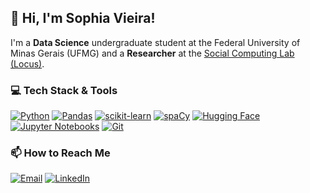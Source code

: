 ## 👋 Hi, I'm Sophia Vieira!

I'm a **Data Science** undergraduate student at the Federal University of Minas Gerais (UFMG) and a **Researcher** at the [Social Computing Lab (Locus)](http://locus.dcc.ufmg.br/). 

### 💻 Tech Stack & Tools
<p>
  <a href="#"><img alt="Python" src="https://img.shields.io/badge/Python-3776AB?style=for-the-badge&logo=python&logoColor=white"></a>
  <a href="#"><img alt="Pandas" src="https://img.shields.io/badge/Pandas-150458?style=for-the-badge&logo=pandas&logoColor=white"></a>
  <a href="#"><img alt="scikit-learn" src="https://img.shields.io/badge/scikit--learn-F7931A?style=for-the-badge&logo=scikit-learn&logoColor=white"></a>
  <a href="#"><img alt="spaCy" src="https://img.shields.io/badge/spaCy-09A3D5?style=for-the-badge&logo=spacy&logoColor=white"></a>
  <a href="#"><img alt="Hugging Face" src="https://img.shields.io/badge/Hugging%20Face-FFD21E?style=for-the-badge&logo=huggingface&logoColor=black"></a>
  <a href="#"><img alt="Jupyter Notebooks" src="https://img.shields.io/badge/Jupyter-F37626?style=for-the-badge&logo=jupyter&logoColor=white"></a>
  <a href="#"><img alt="Git" src="https://img.shields.io/badge/Git-F05032?style=for-the-badge&logo=git&logoColor=white"></a>
</p>

### 📫 How to Reach Me
<p>
  <a href="mailto:sophiaevieira@ufmg.com.br"><img alt="Email" src="https://img.shields.io/badge/Email-D14836?style=for-the-badge&logo=gmail&logoColor=white"></a>
  <a href="https://www.linkedin.com/in/sophiaevieira"><img alt="LinkedIn" src="https://img.shields.io/badge/LinkedIn-0077B5?style=for-the-badge&logo=linkedin&logoColor=white"></a>
</p>
